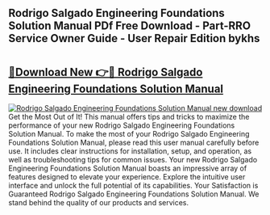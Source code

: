 ## Rodrigo Salgado Engineering Foundations Solution Manual PDf Free Download - Part-RRO Service Owner Guide - User Repair Edition bykhs

# <h2><a href="http://bc73848.oget.top/?id=Rodrigo+Salgado+Engineering+Foundations+Solution+Manual">🔗Download New 👉🔴 Rodrigo Salgado Engineering Foundations Solution Manual</a></h2>

[![Rodrigo Salgado Engineering Foundations Solution Manual new download](https://i.imgur.com/5g1atiW.png)](http://bc73848.oget.top/?id=Rodrigo+Salgado+Engineering+Foundations+Solution+Manual)
Get the Most Out of It! This manual offers tips and tricks to maximize the performance of your new Rodrigo Salgado Engineering Foundations Solution Manual. To make the most of your Rodrigo Salgado Engineering Foundations Solution Manual, please read this user manual carefully before use. It includes clear instructions for installation, setup, and operation, as well as troubleshooting tips for common issues. Your new Rodrigo Salgado Engineering Foundations Solution Manual boasts an impressive array of features designed to elevate your experience. Explore the intuitive user interface and unlock the full potential of its capabilities. Your Satisfaction is Guaranteed Rodrigo Salgado Engineering Foundations Solution Manual. We stand behind the quality of our products and services.
